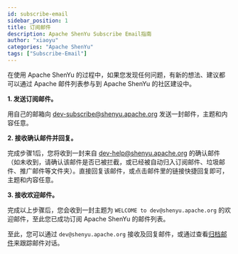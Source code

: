 ```yaml
---
id: subscribe-email
sidebar_position: 1
title: 订阅邮件
description: Apache ShenYu Subscribe Email指南
author: "xiaoyu"
categories: "Apache ShenYu"
tags: ["Subscribe-Email"]
---
```


在使用 Apache ShenYu 的过程中，如果您发现任何问题，有新的想法、建议都可以通过 Apache 邮件列表参与到 Apache ShenYu 的社区建设中。

**1. 发送订阅邮件。**

用自己的邮箱向 [dev-subscribe@shenyu.apache.org](mailto:dev-subscribe@shenyu.apache.org) 发送一封邮件，主题和内容任意。

**2. 接收确认邮件并回复。**

完成步骤1后，您将收到一封来自 [dev-help@shenyu.apache.org](mailto:dev-help@shenyu.apache.org) 的确认邮件（如未收到，请确认该邮件是否已被拦截，或已经被自动归入订阅邮件、垃圾邮件、推广邮件等文件夹）。直接回复该邮件，或点击邮件里的链接快捷回复即可，主题和内容任意。
 
**3. 接收欢迎邮件。**

完成以上步骤后，您会收到一封主题为 `WELCOME to dev@shenyu.apache.org` 的欢迎邮件，至此您已成功订阅 Apache ShenYu 的邮件列表。

至此，您可以通过 `dev@shenyu.apache.org` 接收及回复邮件，或通过查看[归档邮件](https://lists.apache.org/list.html?dev@shenyu.apache.org)来跟踪邮件对话。
